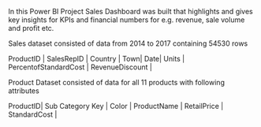 In this Power BI Project Sales Dashboard was built that highlights and gives key insights for KPIs and financial numbers for e.g. revenue, sale volume and profit etc. 

Sales dataset consisted of data from 2014 to 2017 containing 54530 rows

ProductID | SalesRepID | Country | Town| Date| Units | PercentofStandardCost |  RevenueDiscount |

Product Dataset consisted of data for all 11 products with following attributes

ProductID| Sub Category Key |  Color |  ProductName |  RetailPrice |  StandardCost | 


